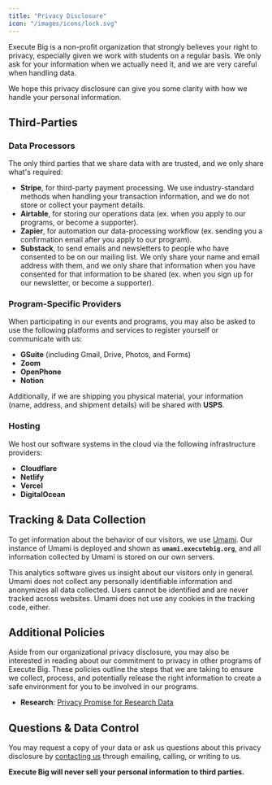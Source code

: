 ```yaml
---
title: "Privacy Disclosure"
icon: "/images/icons/lock.svg"
---
```


Execute Big is a non-profit organization that strongly believes your right to privacy, especially given we work with students on a regular basis. We only ask for your information when we actually need it, and we are very careful when handling data.

We hope this privacy disclosure can give you some clarity with how we handle your personal information.

## Third-Parties

### Data Processors

The only third parties that we share data with are trusted, and we only share what's required:

- **Stripe**, for third-party payment processing. We use industry-standard methods when handling your transaction information, and we do not store or collect your payment details.
- **Airtable**, for storing our operations data (ex. when you apply to our programs, or become a supporter).
- **Zapier**, for automation our data-processing workflow (ex. sending you a confirmation email after you apply to our program).
- **Substack**, to send emails and newsletters to people who have consented to be on our mailing list. We only share your name and email address with them, and we only share that information when you have consented for that information to be shared (ex. when you sign up for our newsletter, or become a supporter).

### Program-Specific Providers

When participating in our events and programs, you may also be asked to use the following platforms and services to register yourself or communicate with us:

- **GSuite** (including Gmail, Drive, Photos, and Forms)
- **Zoom**
- **OpenPhone**
- **Notion**

Additionally, if we are shipping you physical material, your information (name, address, and shipment details) will be shared with **USPS**.

### Hosting

We host our software systems in the cloud via the following infrastructure providers:

- **Cloudflare**
- **Netlify**
- **Vercel**
- **DigitalOcean**

## Tracking & Data Collection

To get information about the behavior of our visitors, we use
[Umami](https://umami.is/). Our instance of Umami is deployed and shown as **`umami.executebig.org`**,
and all information collected by Umami is stored on our own servers.

This analytics software gives us insight about our visitors only in general. Umami does not collect any personally 
identifiable information and anonymizes all data collected. Users cannot be identified and are never tracked across websites. 
Umami does not use any cookies in the tracking code, either.

## Additional Policies

Aside from our organizational privacy disclosure, you may also be interested in reading about our commitment to privacy in other
programs of Execute Big. These policies outline the steps that we are taking to ensure we collect, process, and potentially release the right 
information to create a safe environment for you to be involved in our programs. 

* **Research**: [Privacy Promise for Research Data](/research-privacy)

## Questions & Data Control

You may request a copy of your data or ask us questions about this privacy disclosure by [contacting us](/contact) through 
emailing, calling, or writing to us. 

**Execute Big will never sell your personal information to third parties.**
